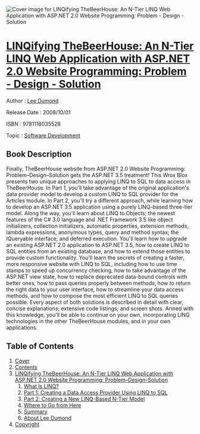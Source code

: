 ![Cover image for LINQifying TheBeerHouse: An N-Tier LINQ Web Application with ASP.NET 2.0 Website Programming: Problem - Design - Solution](https://imgdetail.ebookreading.net/cover/cover/software_development/EB9781118035528.jpg)

[LINQifying TheBeerHouse: An N-Tier LINQ Web Application with ASP.NET 2.0 Website Programming: Problem - Design - Solution](https://ebookreading.net/view/book/LINQifying+TheBeerHouse%3A+An+N-Tier+LINQ+Web+Application+with+ASP.NET+2.0+Website+Programming%3A+Problem+-+Design+-+Solution-EB9781118035528_1.html "LINQifying TheBeerHouse: An N-Tier LINQ Web Application with ASP.NET 2.0 Website Programming: Problem - Design - Solution")
====================================================================================================================

Author : [Lee Dumond](https://ebookreading.net/search/author/Lee+Dumond)

Release Date : 2008/10/01

ISBN : 9781118035528

Topic : [Software Development](https://ebookreading.net/search/category/software-development)

Book Description
-----------------

Finally, TheBeerHouse website from ASP.NET 2.0 Website Programming: Problem–Design–Solution gets the ASP.NET 3.5 treatment! This Wrox Blox presents two unique approaches to applying LINQ to SQL to data access in TheBeerHouse. In Part 1, you'll take advantage of the original application's data provider model to develop a custom LINQ to SQL provider for the Articles module. In Part 2, you'll try a different approach, while learning how to develop an ASP.NET 3.5 application using a purely LINQ-based three-tier model.
Along the way, you'll learn about LINQ to Objects; the newest features of the C# 3.0 language and .NET Framework 3.5 like object initializers, collection initializers, automatic properties, extension methods, lambda expressions, anonymous types, query and method syntax; the IQueryable interface; and deferred execution. You'll learn how to upgrade an existing ASP.NET 2.0 application to ASP.NET 3.5, how to create LINQ to SQL entities from an existing database, and how to extend those entities to provide custom functionality. You'll learn the secrets of creating a faster, more responsive website with LINQ to SQL, including how to use time stamps to speed up concurrency checking, how to take advantage of the ASP.NET view state, how to replace deprecated data-bound controls with better ones, how to pass queries properly between methods, how to return the right data to your user interface, how to streamline your data access methods, and how to compose the most efficient LINQ to SQL queries possible.
Every aspect of both solutions is described in detail with clear, concise explanations; extensive code listings; and screen shots. Armed with this knowledge, you'll be able to continue on your own, incorporating LINQ technologies in the other TheBeerHouse modules, and in your own applications.
              
Table of Contents
-----------------

1. [Cover](https://ebookreading.net/view/book/LINQifying+TheBeerHouse%3A+An+N-Tier+LINQ+Web+Application+with+ASP.NET+2.0+Website+Programming%3A+Problem+-+Design+-+Solution-EB9781118035528_1.html)
1. [Contents](https://ebookreading.net/view/book/LINQifying+TheBeerHouse%3A+An+N-Tier+LINQ+Web+Application+with+ASP.NET+2.0+Website+Programming%3A+Problem+-+Design+-+Solution-EB9781118035528_2.html)
1. [LINQifying TheBeerHouse: An N-Tier LINQ Web Application with ASP.NET 2.0 Website Programming: Problem–Design–Solution](https://ebookreading.net/view/book/LINQifying+TheBeerHouse%3A+An+N-Tier+LINQ+Web+Application+with+ASP.NET+2.0+Website+Programming%3A+Problem+-+Design+-+Solution-EB9781118035528_3.html)
    1. [What Is LINQ?](https://ebookreading.net/view/book/LINQifying+TheBeerHouse%3A+An+N-Tier+LINQ+Web+Application+with+ASP.NET+2.0+Website+Programming%3A+Problem+-+Design+-+Solution-EB9781118035528_3.html#ch01sec001)
    1. [Part 1: Creating a Data Access Provider Using LINQ to SQL](https://ebookreading.net/view/book/LINQifying+TheBeerHouse%3A+An+N-Tier+LINQ+Web+Application+with+ASP.NET+2.0+Website+Programming%3A+Problem+-+Design+-+Solution-EB9781118035528_3.html#ch01sec002)
    1. [Part 2: Creating a New LINQ-Based N-Tier Model](https://ebookreading.net/view/book/LINQifying+TheBeerHouse%3A+An+N-Tier+LINQ+Web+Application+with+ASP.NET+2.0+Website+Programming%3A+Problem+-+Design+-+Solution-EB9781118035528_3.html#ch01sec003)
    1. [Where to Go from Here](https://ebookreading.net/view/book/LINQifying+TheBeerHouse%3A+An+N-Tier+LINQ+Web+Application+with+ASP.NET+2.0+Website+Programming%3A+Problem+-+Design+-+Solution-EB9781118035528_3.html#ch01sec004)
    1. [Summary](https://ebookreading.net/view/book/LINQifying+TheBeerHouse%3A+An+N-Tier+LINQ+Web+Application+with+ASP.NET+2.0+Website+Programming%3A+Problem+-+Design+-+Solution-EB9781118035528_3.html#ch01sec005)
    1. [About Lee Dumond](https://ebookreading.net/view/book/LINQifying+TheBeerHouse%3A+An+N-Tier+LINQ+Web+Application+with+ASP.NET+2.0+Website+Programming%3A+Problem+-+Design+-+Solution-EB9781118035528_3.html#ch01sec006)
1. [Copyright](https://ebookreading.net/view/book/LINQifying+TheBeerHouse%3A+An+N-Tier+LINQ+Web+Application+with+ASP.NET+2.0+Website+Programming%3A+Problem+-+Design+-+Solution-EB9781118035528_4.html)

